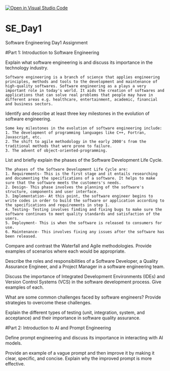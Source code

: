 [![Open in Visual Studio Code](https://classroom.github.com/assets/open-in-vscode-2e0aaae1b6195c2367325f4f02e2d04e9abb55f0b24a779b69b11b9e10269abc.svg)](https://classroom.github.com/online_ide?assignment_repo_id=18375845&assignment_repo_type=AssignmentRepo)
# SE_Day1
Software Engineering Day1 Assignment

#Part 1: Introduction to Software Engineering

Explain what software engineering is and discuss its importance in the technology industry.

    Software engineering is a branch of science that applies engineering principles, methods and tools to the development and maintenance of high-quality softwares. Software engineering as a plays a very important role in today's world. It aids the creation of softwares and applications that can solve real problems that people may have in different areas e.g. healthcare, entertainment, academic, financial and business sectors.

Identify and describe at least three key milestones in the evolution of software engineering.

    Some key milestones in the evolution of software engineering include:
    1. The development of programming languages like C++, Fortran, Javascript, etc.
    2. The shift to agile methodology in the early 2000's from the traditional methods that were prone to failure.
    3. The advent of object-oriented-programming.

List and briefly explain the phases of the Software Development Life Cycle.

    The phases of the Software Development Life Cycle are:
    1. Requirements- This is the first stage and it entails researching and documenting the specifications of a software. It helps to make sure that the software meets the customers's needs. 
    2. Design- This phase involves the planning of the software's structure, components and user interface.
    3. Implementation- At this point, the software engineer begins to write codes in order to build the software or application according to the specifications and requirements in step 1.
    4. Testing- Testing involves finding and fixing bugs to make sure the software continues to meet quality standards and satisfaction of the users.
    5. Deployment- This is when the software is released to consumers for use.
    6. Maintenance- This involves fixing any issues after the software has been released.

Compare and contrast the Waterfall and Agile methodologies. Provide examples of scenarios where each would be appropriate.


Describe the roles and responsibilities of a Software Developer, a Quality Assurance Engineer, and a Project Manager in a software engineering team.


Discuss the importance of Integrated Development Environments (IDEs) and Version Control Systems (VCS) in the software development process. Give examples of each.


What are some common challenges faced by software engineers? Provide strategies to overcome these challenges.


Explain the different types of testing (unit, integration, system, and acceptance) and their importance in software quality assurance.


#Part 2: Introduction to AI and Prompt Engineering


Define prompt engineering and discuss its importance in interacting with AI models.


Provide an example of a vague prompt and then improve it by making it clear, specific, and concise. Explain why the improved prompt is more effective.
